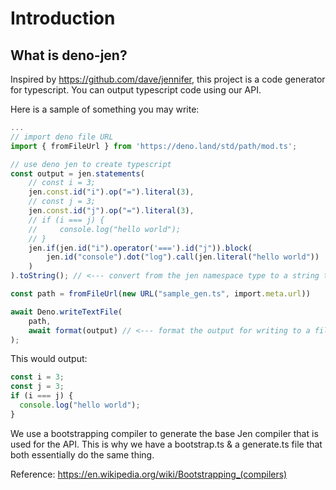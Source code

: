 # Introduction
## What is deno-jen?
Inspired by https://github.com/dave/jennifer, this project is a code generator for typescript.
You can output typescript code using our API.

Here is a sample of something you may write:
```ts
...
// import deno file URL
import { fromFileUrl } from 'https://deno.land/std/path/mod.ts';

// use deno jen to create typescript
const output = jen.statements(
    // const i = 3;
    jen.const.id("i").op("=").literal(3),
    // const j = 3;
    jen.const.id("j").op("=").literal(3),
    // if (i === j) {
    //     console.log("hello world");
    // }
    jen.if(jen.id("i").operator('===').id("j")).block(
        jen.id("console").dot("log").call(jen.literal("hello world"))
    )
).toString(); // <--- convert from the jen namespace type to a string to output

const path = fromFileUrl(new URL("sample_gen.ts", import.meta.url))

await Deno.writeTextFile(
    path,
    await format(output) // <--- format the output for writing to a file
);
```

This would output:
```ts
const i = 3;
const j = 3;
if (i === j) {
  console.log("hello world");
}
```

We use a bootstrapping compiler to generate the base Jen compiler that is used for the API.
This is why we have a bootstrap.ts & a generate.ts file that both essentially do the same thing.

Reference: https://en.wikipedia.org/wiki/Bootstrapping_(compilers)